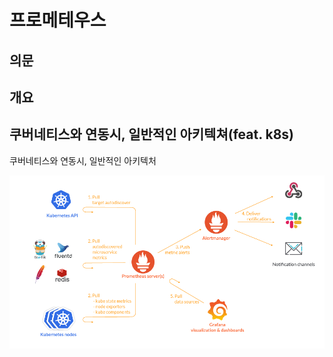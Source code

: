 # 프로메테우스

## 의문

## 개요

## 쿠버네티스와 연동시, 일반적인 아키텍쳐(feat. k8s)

쿠버네티스와 연동시, 일반적인 아키텍처

![](./images/prometheus_overview.webp)
